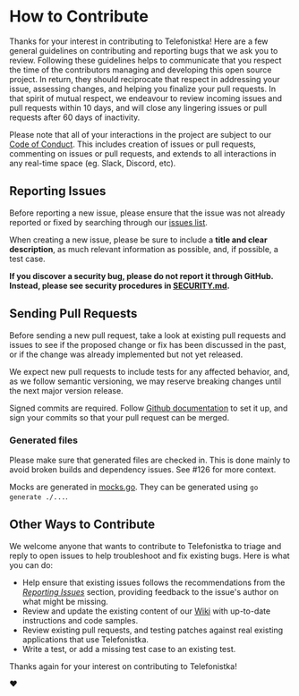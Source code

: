 # How to Contribute

Thanks for your interest in contributing to Telefonistka! Here are a few general guidelines on contributing and
reporting bugs that we ask you to review. Following these guidelines helps to communicate that you respect the time of
the contributors managing and developing this open source project. In return, they should reciprocate that respect in
addressing your issue, assessing changes, and helping you finalize your pull requests. In that spirit of mutual respect,
we endeavour to review incoming issues and pull requests within 10 days, and will close any lingering issues or pull
requests after 60 days of inactivity.

Please note that all of your interactions in the project are subject to our [Code of Conduct](CODE_OF_CONDUCT.md). This
includes creation of issues or pull requests, commenting on issues or pull requests, and extends to all interactions in
any real-time space (eg. Slack, Discord, etc).

## Reporting Issues

Before reporting a new issue, please ensure that the issue was not already reported or fixed by searching through our
[issues list](https://github.com/commercetools/telefonistka/issues).

When creating a new issue, please be sure to include a **title and clear description**, as much relevant information as
possible, and, if possible, a test case.

**If you discover a security bug, please do not report it through GitHub. Instead, please see security procedures in
[SECURITY.md](SECURITY.md).**

## Sending Pull Requests

Before sending a new pull request, take a look at existing pull requests and issues to see if the proposed change or fix
has been discussed in the past, or if the change was already implemented but not yet released.

We expect new pull requests to include tests for any affected behavior, and, as we follow semantic versioning, we may
reserve breaking changes until the next major version release.

Signed commits are required. Follow [Github
documentation](https://docs.github.com/en/authentication/managing-commit-signature-verification/signing-commits)
to set it up, and sign your commits so that your pull request can be merged.

### Generated files

Please make sure that generated files are checked in. This is done mainly to
avoid broken builds and dependency issues. See #126 for more context.

Mocks are generated in [mocks.go](./internal/pkg/mocks/mocks.go). They can be
generated using `go generate ./...`.

## Other Ways to Contribute

We welcome anyone that wants to contribute to Telefonistka to triage and reply to open issues to help troubleshoot
and fix existing bugs. Here is what you can do:

- Help ensure that existing issues follows the recommendations from the _[Reporting Issues](#reporting-issues)_ section,
  providing feedback to the issue's author on what might be missing.
- Review and update the existing content of our [Wiki](https://github.com/commercetools/telefonistka/wiki) with up-to-date
  instructions and code samples.
- Review existing pull requests, and testing patches against real existing applications that use Telefonistka.
- Write a test, or add a missing test case to an existing test.

Thanks again for your interest on contributing to Telefonistka!

:heart:
